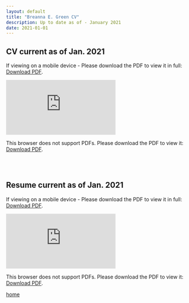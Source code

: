 ```yaml
---
layout: default
title: "Breanna E. Green CV"
description: Up to date as of - January 2021
date: 2021-01-01
---
```


## CV current as of Jan. 2021



<p>If viewing on a mobile device - Please download the PDF to view it in full: <a href="https://bregreen.github.io/assets/pdfs/CV_2020.pdf">Download PDF</a>.</p>


<object data="https://bregreen.github.io/assets/pdfs/CV_BEGreen_2021.pdf" type="application/pdf" width="100%" height="875px">
    <embed src="https://bregreen.github.io/assets/pdfs/CV_BEGreen_2021.pdf" type="application/pdf">
        <p>This browser does not support PDFs. Please download the PDF to view it: <a href="https://bregreen.github.io/assets/pdfs/CV_BEGreen_2021.pdf">Download PDF</a>.</p>
    </embed>
</object>

<br>
<br>

## Resume current as of Jan. 2021


<p>If viewing on a mobile device - Please download the PDF to view it in full: <a href="https://bregreen.github.io/assets/pdfs/Resume_2020.pdf">Download PDF</a>.</p>


<object data="https://bregreen.github.io/assets/pdfs/Resume_2021.pdf" type="application/pdf" width="100%" height="875px">
    <embed src="https://bregreen.github.io/assets/pdfs/Resume_2021.pdf" type="application/pdf">
        <p>This browser does not support PDFs. Please download the PDF to view it: <a href="https://bregreen.github.io/assets/pdfs/Resume_2021.pdf">Download PDF</a>.</p>
    </embed>
</object>



[home](./)

